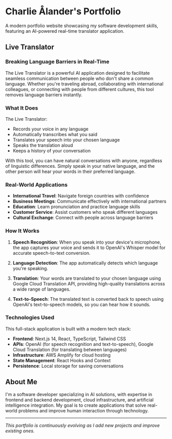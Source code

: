 # Charlie Ålander's Portfolio

A modern portfolio website showcasing my software development skills, featuring an AI-powered real-time translator application.

## Live Translator

### Breaking Language Barriers in Real-Time

The Live Translator is a powerful AI application designed to facilitate seamless communication between people who don't share a common language. Whether you're traveling abroad, collaborating with international colleagues, or connecting with people from different cultures, this tool removes language barriers instantly.

### What It Does

The Live Translator:

- Records your voice in any language
- Automatically transcribes what you said
- Translates your speech into your chosen language
- Speaks the translation aloud
- Keeps a history of your conversation

With this tool, you can have natural conversations with anyone, regardless of linguistic differences. Simply speak in your native language, and the other person will hear your words in their preferred language.

### Real-World Applications

- **International Travel**: Navigate foreign countries with confidence
- **Business Meetings**: Communicate effectively with international partners
- **Education**: Learn pronunciation and practice language skills
- **Customer Service**: Assist customers who speak different languages
- **Cultural Exchange**: Connect with people across language barriers

### How It Works

1. **Speech Recognition**: When you speak into your device's microphone, the app captures your voice and sends it to OpenAI's Whisper model for accurate speech-to-text conversion.

2. **Language Detection**: The app automatically detects which language you're speaking.

3. **Translation**: Your words are translated to your chosen language using Google Cloud Translation API, providing high-quality translations across a wide range of languages.

4. **Text-to-Speech**: The translated text is converted back to speech using OpenAI's text-to-speech models, so you can hear how it sounds.

### Technologies Used

This full-stack application is built with a modern tech stack:

- **Frontend**: Next.js 14, React, TypeScript, Tailwind CSS
- **APIs**: OpenAI (for speech recognition and text-to-speech), Google Cloud Translation (for translating between languages)
- **Infrastructure**: AWS Amplify for cloud hosting
- **State Management**: React Hooks and Context
- **Persistence**: Local storage for saving conversations

## About Me

I'm a software developer specializing in AI solutions, with expertise in frontend and backend development, cloud infrastructure, and artificial intelligence integration. My goal is to create applications that solve real-world problems and improve human interaction through technology.

---

_This portfolio is continuously evolving as I add new projects and improve existing ones._
